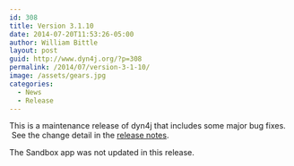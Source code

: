 ```yaml
---
id: 308
title: Version 3.1.10
date: 2014-07-20T11:53:26-05:00
author: William Bittle
layout: post
guid: http://www.dyn4j.org/?p=308
permalink: /2014/07/version-3-1-10/
image: /assets/gears.jpg
categories:
  - News
  - Release
---
```

This is a maintenance release of dyn4j that includes some major bug fixes.  See the change detail in the <a title="Release Notes"  href="https://github.com/dyn4j/dyn4j/blob/master/RELEASE-NOTES.md">release notes</a>.

The Sandbox app was not updated in this release.